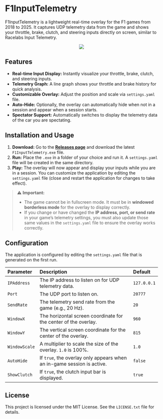 # F1InputTelemetry

F1InputTelemetry is a lightweight real-time overlay for the F1 games from 2018 to 2025. It captures UDP telemetry data from the game and shows your throttle, brake, clutch, and steering inputs directly on screen, similar to Racelabs Input Telemetry.

<p align="center">
  <img src="overlay.gif" />
</p>

## Features

*   **Real-time Input Display:** Instantly visualize your throttle, brake, clutch, and steering inputs.
*   **Telemetry Graph:** A line graph shows your throttle and brake history for quick analysis.
*   **Customizable Overlay:** Adjust the position and scale via `settings.yaml` file.
*   **Auto-Hide:** Optionally, the overlay can automatically hide when not in a session and appear when a session starts.
*   **Spectator Support:** Automatically switches to display the telemetry data of the car you are spectating.

## Installation and Usage

1.  **Download:** Go to the [**Releases page**](https://github.com/4nder123/F1InputTelemetry/releases) and download the latest `F1InputTelemetry.exe` file.
2.  **Run:** Place the `.exe` in a folder of your choice and run it. A `settings.yaml` file will be created in the same directory.
3.  **Play:** The overlay will now appear and display your inputs while you are in a session. You can customize the application by editing the `settings.yaml` file (close and restart the application for changes to take effect).

> ⚠️ **Important:**   
> - The game cannot be in fullscreen mode. It must be in **windowed borderless mode** for the overlay to display correctly.
> - If you change or have changed the **IP address, port, or send rate** in your game’s telemetry settings, you must also update those same values in the `settings.yaml` file to ensure the overlay works correctly. 

## Configuration

The application is configured by editing the `settings.yaml` file that is generated on the first run.

| Parameter | Description | Default |
| :--- | :--- | :--- |
| `IPAddress` | The IP address to listen on for UDP telemetry data. | `127.0.0.1` |
| `Port` | The UDP port to listen on. | `20777` |
| `SendRate` | The telemetry send rate from the game (e.g., 20 Hz). | `20` |
| `WindowX` | The horizontal screen coordinate for the center of the overlay. | `960` |
| `WindowY` | The vertical screen coordinate for the center of the overlay. | `815` |
| `WindowScale` | A multiplier to scale the size of the overlay. `1.0` is 100%. | `1.0` |
| `AutoHide` | If `true`, the overlay only appears when an in-game session is active. | `false` |
| `ShowClutch` | If `true`, the clutch input bar is displayed. | `true` |

## License

This project is licensed under the MIT License. See the `LICENSE.txt` file for details.
